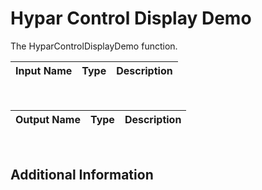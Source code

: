 

# Hypar Control Display Demo

The HyparControlDisplayDemo function.

|Input Name|Type|Description|
|---|---|---|


<br>

|Output Name|Type|Description|
|---|---|---|


<br>

## Additional Information